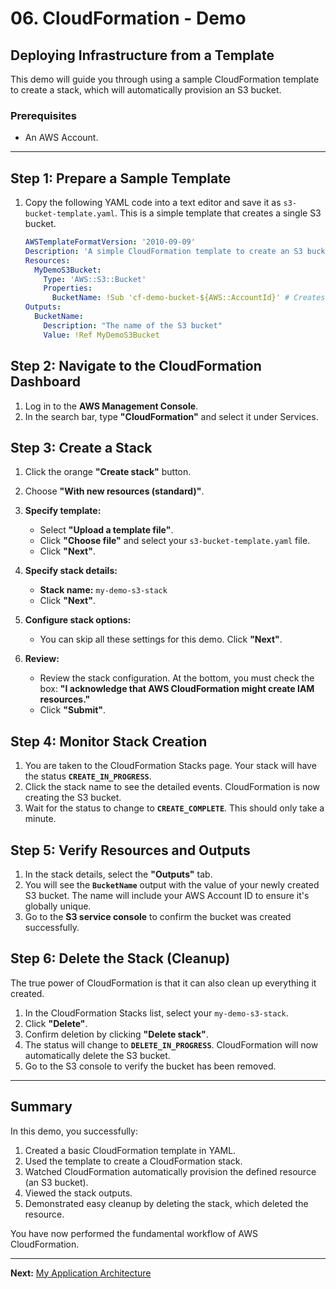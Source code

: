 # 06. CloudFormation - Demo

## Deploying Infrastructure from a Template

This demo will guide you through using a sample CloudFormation template to create a stack, which will automatically provision an S3 bucket.

### Prerequisites

-   An AWS Account.

---

## Step 1: Prepare a Sample Template

1.  Copy the following YAML code into a text editor and save it as `s3-bucket-template.yaml`.
    This is a simple template that creates a single S3 bucket.

    ```yaml
    AWSTemplateFormatVersion: '2010-09-09'
    Description: 'A simple CloudFormation template to create an S3 bucket for demo purposes.'
    Resources:
      MyDemoS3Bucket:
        Type: 'AWS::S3::Bucket'
        Properties:
          BucketName: !Sub 'cf-demo-bucket-${AWS::AccountId}' # Creates a unique name
    Outputs:
      BucketName:
        Description: "The name of the S3 bucket"
        Value: !Ref MyDemoS3Bucket
    ```

## Step 2: Navigate to the CloudFormation Dashboard

1.  Log in to the **AWS Management Console**.
2.  In the search bar, type **"CloudFormation"** and select it under Services.

## Step 3: Create a Stack

1.  Click the orange **"Create stack"** button.
2.  Choose **"With new resources (standard)"**.

3.  **Specify template:**
    *   Select **"Upload a template file"**.
    *   Click **"Choose file"** and select your `s3-bucket-template.yaml` file.
    *   Click **"Next"**.

4.  **Specify stack details:**
    *   **Stack name:** `my-demo-s3-stack`
    *   Click **"Next"**.

5.  **Configure stack options:**
    *   You can skip all these settings for this demo. Click **"Next"**.

6.  **Review:**
    *   Review the stack configuration. At the bottom, you must check the box: **"I acknowledge that AWS CloudFormation might create IAM resources."**
    *   Click **"Submit"**.

## Step 4: Monitor Stack Creation

1.  You are taken to the CloudFormation Stacks page. Your stack will have the status **`CREATE_IN_PROGRESS`**.
2.  Click the stack name to see the detailed events. CloudFormation is now creating the S3 bucket.
3.  Wait for the status to change to **`CREATE_COMPLETE`**. This should only take a minute.

## Step 5: Verify Resources and Outputs

1.  In the stack details, select the **"Outputs"** tab.
2.  You will see the **`BucketName`** output with the value of your newly created S3 bucket. The name will include your AWS Account ID to ensure it's globally unique.
3.  Go to the **S3 service console** to confirm the bucket was created successfully.

## Step 6: Delete the Stack (Cleanup)

The true power of CloudFormation is that it can also clean up everything it created.

1.  In the CloudFormation Stacks list, select your `my-demo-s3-stack`.
2.  Click **"Delete"**.
3.  Confirm deletion by clicking **"Delete stack"**.
4.  The status will change to **`DELETE_IN_PROGRESS`**. CloudFormation will now automatically delete the S3 bucket.
5.  Go to the S3 console to verify the bucket has been removed.

---

## Summary

In this demo, you successfully:
1.  Created a basic CloudFormation template in YAML.
2.  Used the template to create a CloudFormation stack.
3.  Watched CloudFormation automatically provision the defined resource (an S3 bucket).
4.  Viewed the stack outputs.
5.  Demonstrated easy cleanup by deleting the stack, which deleted the resource.

You have now performed the fundamental workflow of AWS CloudFormation.

---

**Next:** [My Application Architecture](./07-my-application-architecture.md)
